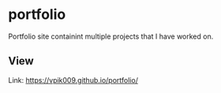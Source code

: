 # portfolio
Portfolio site containint multiple projects that I have worked on.

## View
Link: https://vpik009.github.io/portfolio/
